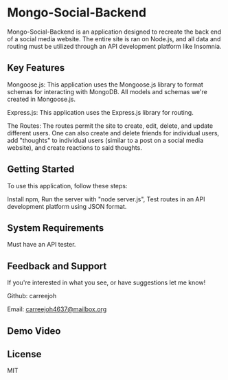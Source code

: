 # Mongo-Social-Backend

Mongo-Social-Backend is an application designed to recreate the back end of a social media website. The entire site is ran on Node.js, and all data and routing must be utilized through an API development platform like Insomnia.

## Key Features

Mongoose.js: This application uses the Mongoose.js library to format schemas for interacting with MongoDB. All models and schemas we're created in Mongoose.js.

Express.js: This application uses the Express.js library for routing.

The Routes: The routes permit the site to create, edit, delete, and update different users. One can also create and delete friends for individual users, add "thoughts" to individual users (similar to a post on a social media website), and create reactions to said thoughts.

## Getting Started

To use this application, follow these steps:

Install npm,
Run the server with "node server.js",
Test routes in an API development platform using JSON format.

## System Requirements

Must have an API tester.

## Feedback and Support

If you're interested in what you see, or have suggestions let me know!

Github: carreejoh

Email: carreejoh4637@mailbox.org

## Demo Video

## License

MIT